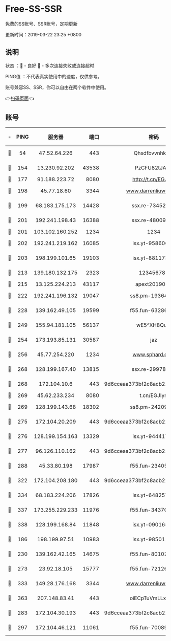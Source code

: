 # Free-SS-SSR

免费的SS账号、SSR账号，定期更新

更新时间：2019-03-22 23:25 +0800

## 说明

状态     ：🙂 - 良好 🙁 - 多次连接失败或连接超时

PING值   ：不代表真实使用中的速度，仅供参考。

账号兼容SS、SSR，你可以自由在两个软件中使用。

👉[扫码页面](https://liesauer.github.io/Free-SS-SSR/)👈

## 账号

|-|PING|服务器|端口|密码|加密方式|区域|
|:----:|:----:|:-----:|-----:|:----:|:----:|:----:|
|🙂|54|47.52.64.226|443|Qhsdfbvvnhkm1|aes-256-cfb|HK|
|🙂|154|13.230.92.202|43538|PzCFU82tJAdZ|aes-256-cfb|JP|
|🙂|177|91.188.223.72|8080|http://t.cn/EGJIyrl|rc4-md5|RU|
|🙂|198|45.77.18.60|3344|www.darrenliuwei.com|aes-256-cfb|JP|
|🙂|199|68.183.175.173|14428|ssx.re-73452986|aes-256-cfb|US|
|🙂|201|192.241.198.43|16388|ssx.re-48009112|aes-256-cfb|US|
|🙂|201|103.102.160.252|1234|1234|rc4-md5|JP|
|🙂|202|192.241.219.162|16085|isx.yt-95860657|aes-256-cfb|US|
|🙂|203|198.199.101.65|19103|isx.yt-88117366|aes-256-cfb|US|
|🙂|213|139.180.132.175|2323|123456789|aes-256-cfb|SG|
|🙂|215|13.125.224.213|43117|apext2019005|chacha20|KR|
|🙂|222|192.241.196.132|19047|ss8.pm-19364994|aes-256-cfb|US|
|🙂|228|139.162.49.105|19599|f55.fun-63286751|aes-256-cfb|SG|
|🙂|249|155.94.181.105|56137|wE5^XH8Quw|aes-256-cfb|US|
|🙂|254|173.193.85.131|30587|jaz|aes-256-cfb|US|
|🙂|256|45.77.254.220|1234|www.sphard.com|aes-256-cfb|SG|
|🙂|268|128.199.167.40|13815|ssx.re-29978832|aes-256-cfb|SG|
|🙂|268|172.104.10.6|443|9d6cceaa373bf2c8acb22e60b6a58be6|aes-256-cfb|US|
|🙂|269|45.62.233.234|8080|t.cn/EGJIyrl|rc4-md5|CA|
|🙂|269|128.199.143.68|18302|ss8.pm-24209175|aes-256-cfb|SG|
|🙂|275|172.104.20.209|443|9d6cceaa373bf2c8acb22e60b6a58be6|aes-256-cfb|US|
|🙂|276|128.199.154.163|13329|isx.yt-94441732|aes-256-cfb|SG|
|🙂|277|96.126.110.162|443|9d6cceaa373bf2c8acb22e60b6a58be6|aes-256-cfb|US|
|🙂|288|45.33.80.198|17987|f55.fun-23405054|aes-256-cfb|US|
|🙂|322|172.104.208.180|443|9d6cceaa373bf2c8acb22e60b6a58be6|aes-256-cfb|US|
|🙂|334|68.183.224.206|17826|isx.yt-64825749|aes-256-cfb|SG|
|🙂|337|173.255.229.233|11976|f55.fun-34370951|aes-256-cfb|US|
|🙂|338|128.199.168.84|11848|isx.yt-09016510|aes-256-cfb|SG|
|🙂|186|198.199.97.51|10983|isx.yt-98501151|aes-256-cfb|US|
|🙂|230|139.162.42.165|14675|f55.fun-80102385|aes-256-cfb|SG|
|🙂|273|23.92.18.105|15777|f55.fun-72126030|aes-256-cfb|US|
|🙂|333|149.28.176.168|3344|www.darrenliuwei.com|aes-256-cfb|AU|
|🙂|363|207.148.83.41|443|oiECpTuVmLLxk4Ts|aes-256-cfb|AU|
|🙁|283|172.104.30.193|443|9d6cceaa373bf2c8acb22e60b6a58be6|aes-256-cfb|US|
|🙁|297|172.104.46.121|11061|f55.fun-70089612|aes-256-cfb|SG|
